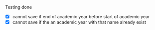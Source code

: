 Testing done

- [x] cannot save if end of academic year before start of academic year
- [x] cannot save if the an academic year with that name already exist
